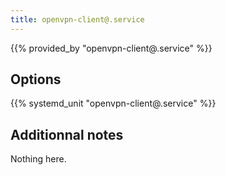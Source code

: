 ```yaml
---
title: openvpn-client@.service
---
```


{{% provided_by "openvpn-client@.service" %}}

## Options

{{% systemd_unit "openvpn-client@.service" %}}

## Additionnal notes

Nothing here.